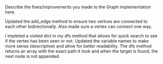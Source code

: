 Describe the fixes/improvements you made to the Graph implementation here.

Updated the add_edge method to ensure two vertces are connected to each other bidirectionally. Also made sure a vertex can connect one way.

I impleted a visited dict in my dfs method that allows for quick search to see if the vertex has been seen or not. Updated the variable names to make more sense (descriptive) and allow for better readability. The dfs method returns an array with the exact path it took and when the target is found, the next node is not appended. 


